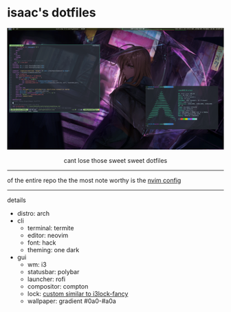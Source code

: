 # isaac's dotfiles

![isaac's dotfiles](https://github.com/isaacmorneau/dotfiles/raw/master/.screenshot.png)

<p align="center">
  cant lose those sweet sweet dotfiles
</p>
<hr>

of the entire repo the the most note worthy is the [nvim config](https://github.com/isaacmorneau/dotfiles/blob/master/.config/nvim/init.vim)

<hr>

details

- distro: arch
- cli
  - terminal: termite
  - editor: neovim
  - font: hack
  - theming: one dark
- gui
  - wm: i3
  - statusbar: polybar
  - launcher: rofi
  - compositor: compton
  - lock: [custom similar to i3lock-fancy](https://github.com/isaacmorneau/dotfiles/blob/master/.local/bin/lock)
  - wallpaper: gradient #0a0-#a0a
